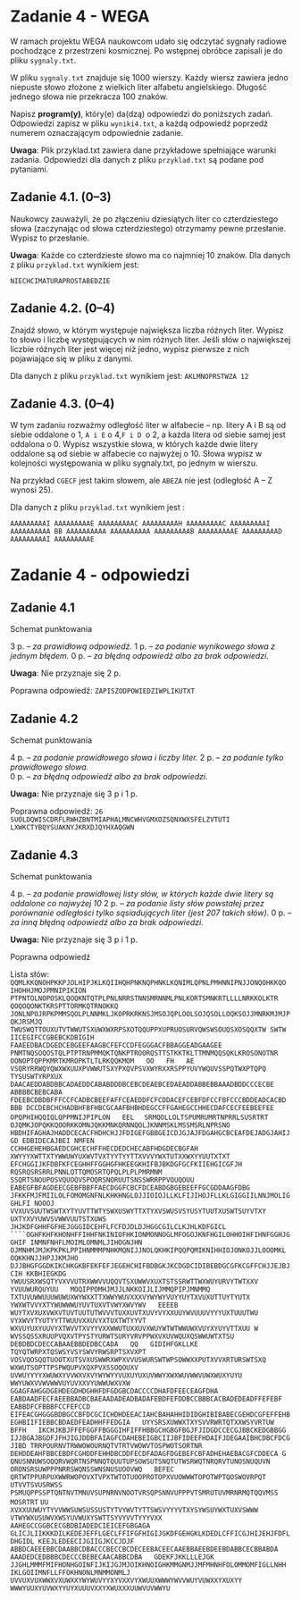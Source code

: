 ﻿# Zadanie 4 - WEGA

W ramach projektu WEGA naukowcom udało się odczytać sygnały radiowe pochodzące z przestrzeni kosmicznej. Po wstępnej obróbce zapisali je do pliku `sygnaly.txt`.

W pliku `sygnaly.txt` znajduje się 1000 wierszy. Każdy wiersz zawiera jedno niepuste słowo złożone z wielkich liter alfabetu angielskiego. Długość jednego słowa nie przekracza 100 znaków.

Napisz **program(y)**, który(e) da(dzą) odpowiedzi do poniższych zadań. Odpowiedzi zapisz w pliku `wyniki4.txt`, a każdą odpowiedź poprzedź numerem oznaczającym odpowiednie zadanie.

**Uwaga**: Plik przyklad.txt zawiera dane przykładowe spełniające warunki zadania. Odpowiedzi dla danych z pliku `przyklad.txt` są podane pod pytaniami.


## Zadanie 4.1. (0–3)

Naukowcy zauważyli, że po złączeniu dziesiątych liter co czterdziestego słowa (zaczynając od słowa czterdziestego) otrzymamy pewne przesłanie. Wypisz to przesłanie.

**Uwaga**: Każde co czterdzieste słowo ma co najmniej 10 znaków. Dla danych z pliku `przyklad.txt` wynikiem jest:

```NIECHCIMATURAPROSTABEDZIE```


## Zadanie 4.2. (0–4)

Znajdź słowo, w którym występuje największa liczba różnych liter. Wypisz to słowo i liczbę występujących w nim różnych liter. Jeśli słów o największej liczbie różnych liter jest więcej niż jedno, wypisz pierwsze z nich pojawiające się w pliku z danymi.

Dla danych z pliku `przyklad.txt` wynikiem jest: 
```AKLMNOPRSTWZA 12```

## Zadanie 4.3. (0–4)


W tym zadaniu rozważmy odległość liter w alfabecie – np. litery A i B są od siebie oddalone o 1, `A i E` o 4,`F i D `o 2, a każda litera od siebie samej jest oddalona o 0. Wypisz wszystkie słowa, w których każde dwie litery oddalone są od siebie w alfabecie co najwyżej o 10. Słowa wypisz w kolejności występowania w pliku sygnaly.txt, po jednym w wierszu.

Na przykład `CGECF` jest takim słowem, ale `ABEZA` nie jest (odległość A – Z wynosi 25).

Dla danych z pliku `przyklad.txt` wynikiem jest :

``AAAAAAAAAI
AAAAAAAAAE
AAAAAAAAAC
AAAAAAAAAH
AAAAAAAAAC
AAAAAAAAAI
AAAAAAAAAA
BB
AAAAAAAAAA
AAAAAAAAAA
AAAAAAAAAB
AAAAAAAAAE
AAAAAAAAAD
AAAAAAAAAI
AAAAAAAAAE``

# Zadanie 4 - odpowiedzi

## Zadanie 4.1
Schemat punktowania

3 p. – *za prawidłową odpowiedź.*
1 p. – *za podanie wynikowego słowa z jednym błędem.*
0 p. – *za błędną odpowiedź albo za brak odpowiedzi.*

**Uwaga**: Nie przyznaje się 2 p.

Poprawna odpowiedź:
``ZAPISZODPOWIEDZIWPLIKUTXT``

## Zadanie 4.2
Schemat punktowania

4 p. – *za podanie prawidłowego słowa i liczby liter.* 2 p. – *za podanie tylko prawidłowego słowa.*  
0 p. – *za błędną odpowiedź albo za brak odpowiedzi.*

**Uwaga:** Nie przyznaje się 3 p i 1 p.

Poprawna odpowiedź:
``26 SUOLDQWISCDRFLRWHZBNTMIAPHALMNCWHVGMXOZSQNXWXSFELZVTUTI LXWKCTYBQYSUAKNYJKRXDJQYHXAQGWN``

## Zadanie 4.3
Schemat punktowania

4 p. – *za podanie prawidłowej listy słów, w których każde dwie litery są oddalone co najwyżej 10*
2 p. – *za podanie listy słów powstałej przez porównanie odległości tylko sąsiadujących liter (jest 207 takich słów).*
0 p. – *za inną błędną odpowiedź albo za brak odpowiedzi.*

**Uwaga:** Nie przyznaje się 3 p i 1 p.

Poprawna odpowiedź

Lista słów: ``QQMLKKQNOHPKKPJOLHIPJKLKQIIHQHPNKNQPHNKLKQNIMLQPNLPMHNNIPNJJONQOHKKQO IHOHHJMOJPMNIPIKION PTPNTOLNOPOSKLQOQKNTQTPLPNLNRRSTNNSMRNNMLPNLKORTSMNKRTLLLLNRKKOLKTR QOQOQONKTKRSPTTORMKQTRNOKKQ JONLNPOJRPKPMMSQOLPLNNMKLJKOPRKRKNSJMSOJQPLOOLSOJQSOLLOQKSOJJMNRKMJMJP QKJRSMJQ TWUSWQTTOUXUTVTWWUTSXUWXWXRPSXOTQQUPPXUPRUOSURVQWSWSOUQSXOSQQXTW SWTW  
IICEGIFCCGBEBCKDBIGIH FAAEEDBACDGEDCEBGEEFAAGBCFEFCCDFEGGGACFBBAGGEADGAAGEE PNMTNQSOQOSTQLPTPTRNPMMQKTQNKPTROORQSTTSTKKTKLTTMNMQQSQKLKROSONOTNR OONOPTQPPKMRTKMROPKTLTLRKQQKMOM  
OO  
FH  
AE
VSQRYRRWQYQWXWXUUXPVWWUTSXYPXQVPSVXWYRXXRSPPYUVYWQUVSSPQTWXPTQPQ TYSUSWTYRPXUX DAACAEDDABDBBCADAEDDCABABDDDBCEBCDEAEBCEDAEADDABBEBBAAADBDDCCCECBE ABBBBCBEBCABA FDEEBCDBDBFFFCCFCADBCBEEFAFFCEAEDDFCFCDDACEFCEBFDFCCFBFCCCBDDEADCACBD BBB
DCCDEBCHCHADBHFBFHBCGCAAFBHBHDEGCCFFGAHEGCCHHECDAFCECFEEBEEFEE OPQPHIHQQIQLQPPMNIJPIPLON  
EEL  ``
``SRMQOLLOLTSPUMRUMRTNPRRLSUSRTRT OJQMKJOPQKKQOORKKOMNJQKKMNKQRNNQOLJKNNMSKLMSSMSRLNPRSNO HBDHIFAGHAJHADDCECACFHDHCHJJFDIGEFGBBGEICDJGJAJFDGAHGCBCEAFDEJADGJAHIJGD EDBIDECAJBEI
NMFEN  
CCHHGEHEHBGAEDCGHCECHFFHECDEDCHECABFHDGDECBGFAH XWYYYXWTTXTYWWUWYUXWVTVXTYYTYYTTXVVVYWXTUTXXWXYYUUTXTXT EFCHGGIJKFDBFKFCEGHHFFGGHGFHKEEGKHIFBJBKDGFGCFKIIEHGICGFJH RQSRQSRSRRLPNNLQTTQMOSRTQPQLPLPLPMRMNM SSQRTSNOUPOSVQUOQVSPOQRSNORUUTSNSSWRRPPVOUQOUU EABEGFBFAGDEECGEBFBBFFAECDGGFCBCFDCEABDGBGEBEEFFGCGDDAAGFDBG JFKKFMJFMIILOLFOMOMGNFNLKHKHNGLOJJIOIOJLLKLFIJIHOJFLLKLGIGGIILNNJMOLIGGHLFI NOOOJ VVXUVSUUTWSWTXYTYUVTTWTYSWXUSWYTTXTYXVSWUSVSYUSYTUUTXUSWTSUYVTXY UXTYXVYUWVSVWWVUUTSTXUWS JHJKDFGHHFGFHEJGGGIDCEHFLFCFDJDLDJHGGCGILCLKJHLKDFGICL ````OGHFKHFKHONHFFIHHFNKINIOFHKIONMONNOGLMFOGOJKNFHGILOHHOIHFIHNFGGHJGGHIF INMNFNHFLMOIMLOMNMLJIHOGNJHN OJMNHMJMJKPKPKLPPIHNMMMPNHKMQNIJJNOLQKHKIPQQPQMIKNIHHIOJONKOJJLOOOMKL OQKKHNJJHPJJKMJHO DJJBHGFGGDKIKCHKGKBFEKFEFJEGEHCHIFBDBGKJKCDGDCIDIBEBDGCGFKCGFFCHJJEJBJCIH KKBHIEGKDG YWUUSRXWSQTYVXVVUTRXWWVVUQQVTSXUWWVXUXTSTSSRWTTWXWUYURVYTWTXXV YVUUWURQUYUU  
MOQIPPOMHJMJJLNKKOIJLIJMMQPIPJMNMMQ TXTUVUWWUUUWUWUXWYWXXTTXWWYWUVXXXVYWYWYVUYYUYTXVUXUTTUYTYUTX YWXWTVVYXTYWUWWWUYUVTUXVTVWYXWVYWV  
EEEEB
WUYTXVXUXVWXVTUVTUUTUTWVVVTUXXUVTXUVYVYXXUUYWVUUUVYYYUXTUUUTWU VYXWVYTYUTYYTTWUUVXXUVYXTUXTWTYYVT WXVUYUXYUUVYXTWVVTXVYYVXXWWUTUXXUVXWUYWTWTWWUWXVUYXYUYVTTXUU W  
WVSSQSSXRUUPVQXVTPYSTYURWTSURYVRVPPWXVXUVWQUXQSWWUWTXTSU DEBDBDCDECCABAAEBBDEDBCCADA  
QQ  
GIDIHFGKLLKE  
TQYQTWRPXTQSWSYVSYSWVYRWSRPTSXVXPT VOSVQOSQQTUOOTXUTSVXUSWWRXWPXVVUSWURSWTWPSOWWXXPUTXVVXRTURSWTSXQ WXWUTSOPTTPSPWQUPVXQXPVXSSOQOUXV UVWUYYYYXWUWXYVVWXVXVYWYWYYVUXUYUXUVWWYXWXWUVWWVUWXWUXYUYU WWYUWXVVWVWWVUYUVXXVYUWWUWXVXW GGAGFAHGGDGEHDEGDHDGHHFDFGDGBCDACCCCDHAFDFEECEAGFDHA EABDAADFECFAEEBBADBCBAEAADADEADBADAFEBDFEFDDBCCBBBCACBADEDEADFFEFEBF EABBDFCFBBBFCCFEFCCD EIFEACGHGGGBDBGCCBFDCGCICHDHDEEACIAHCBAHAHHIDIDGHIBIBABECGEHDCGFEFFEHB EGHBIIFIEBBCBDAEDFEADHHFFEDGIA  
UYYSRSXUWWXTXYSVVRWRTQTXXWSYVRTUW  
BFFH  
IKCHJKBJFFEFGGFFBGGGIHFIFFHBBGCHGBGFBGJFJIDGDCCECGJBBCKEDGBBGG IJJBGAJBGDFJFHJIGJDDBFAIAGFCDAHEBEIGBCIIJBFIDEEFHDAIFJDEGAAIBHCDBCFDCGJIBD TRRPOURNVTRWWOWOURNQTVTRTVWOWVTOSPWOTSORTNR DEHDDEAHFBBCEBDFCGHDDFEHHDBCDDFECDFADAGFDGEBEFCBFADHEHAEBACGFCDDECA G
QNUSNNUWSOQQRVWQRTNSPNNQTQUUTUPSOWSUTSNQTUTWSRWQTNRQRVTUNOSNUQUVN ORONSRSUWPPPNRRSWQNSSWNSNUSUOOVWQ  
BEFEC QRTWTPPURPUXWWRWOPOVXTVPXTWTOTUOOPROTOPXVUOWWWTOPOTWPTQOSWOVRPQT UTVVTSVUSRWSS PSMUQPPSSPTQNTNVTMNUVSUPNRNVNOOTVRSQPSNNVUPPPVTSMRUTUVMRNRMQTQQVMSS MOSRTRT``
``UU XVXXUUWUYTYVVWWSUWSUSSUSTYTVYWVTYTTSWSVYYYVTXYSYWSUYWXTUXVSWWW VTWYWXUSUWVXWSYUVWUXYSWTTSYVYVVTYYYVXX AAHEGCCGGBCECGBDBIADEDCIEICEFGBGAGA GLICJLIIKKKDILKEDEJEFFLGECLFFIFGFHIGIJGKDFGEHGKLKDEDLCFFICGJHIJEHJFDFLDHGIDL KEEJLEDEECIJGIIGJKCCJDJF ABBDCAEEEBBCDAABBCDBACCCBECCBCDECEEBACEECAAEBBAEEBDEEBDABBCECBBABDA AAADEDCEDBBBCDECCCBEBECAACABBCDBA  
GDEKFJKKLLLEJGK JJGHLMMMFMIFHONHGOINFIJKIJGJMJOIKHNOIGHKMMGNMJJMFMHNHFOLOMMOMFIGLLNHH IKLGOIIMNFLLFFOKHNONLMNMMONMLJ UVVUXVUXWWXVXUWXXYWYWUVYYXYVXXVYXWUUXWWWYWVVWUYVUWXXYXUXYY WWWYUUXYUVWXYYUYXUUUVXXYXWUXXXUUWVUVWWYU``
